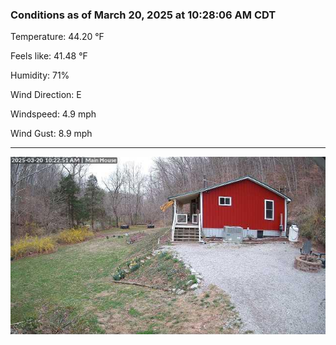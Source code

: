 ### Conditions as of March 20, 2025 at 10:28:06 AM CDT 

Temperature: 44.20 &deg;F

Feels like: 41.48 &deg;F

Humidity: 71%

Wind Direction: E

Windspeed: 4.9 mph

Wind Gust: 8.9 mph

---

<img src="./images/latest.jpeg"/>

